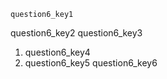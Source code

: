 ```ngMeta
question6_key1
```

question6_key2
question6_key3


1. question6_key4
2. question6_key5
question6_key6
